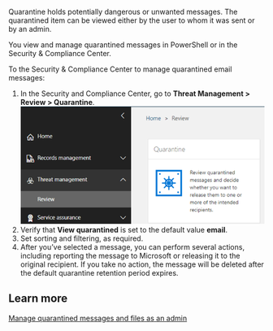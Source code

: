Quarantine holds potentially dangerous or unwanted messages. The quarantined item can be viewed either by the user to whom it was sent or by an admin.

You view and manage quarantined messages in PowerShell or in the Security & Compliance Center.

To the Security & Compliance Center to manage quarantined email messages:

1.	In the Security and Compliance Center, go to **Threat Management > Review > Quarantine**.
   ![A screenshot of the Quarantine page under Threat management in the Security and Compliance center](../media/threat-management.png)
2.	Verify that **View quarantined** is set to the default value **email**.
3.	Set sorting and filtering, as required.
4.	After you’ve selected a message, you can perform several actions, including reporting the message to Microsoft or releasing it to the original recipient. If you take no action, the message will be deleted after the default quarantine retention period expires.

## Learn more
[Manage quarantined messages and files as an admin](https://docs.microsoft.com/microsoft-365/security/office-365-security/manage-quarantined-messages-and-files?view=o365-worldwide?azure-portal=true)